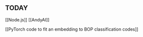 
## TODAY
[[Node.js]]
[[AndyAI]]

[[PyTorch code to fit an embedding to BOP classification codes]]


